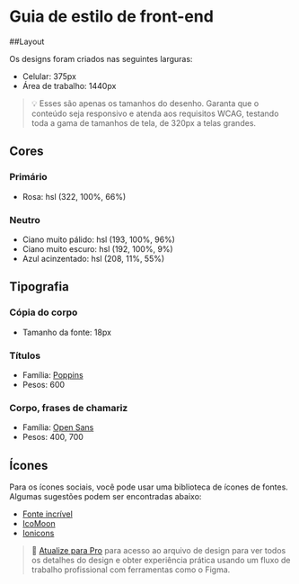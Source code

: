 # Guia de estilo de front-end

##Layout

Os designs foram criados nas seguintes larguras:

- Celular: 375px
- Área de trabalho: 1440px

> 💡 Esses são apenas os tamanhos do desenho. Garanta que o conteúdo seja responsivo e atenda aos requisitos WCAG, testando toda a gama de tamanhos de tela, de 320px a telas grandes.

## Cores

### Primário

- Rosa: hsl (322, 100%, 66%)

### Neutro

- Ciano muito pálido: hsl (193, 100%, 96%)
- Ciano muito escuro: hsl (192, 100%, 9%)
- Azul acinzentado: hsl (208, 11%, 55%)

## Tipografia

### Cópia do corpo

- Tamanho da fonte: 18px

### Títulos

- Família: [Poppins](https://fonts.google.com/specimen/Poppins)
- Pesos: 600

### Corpo, frases de chamariz

- Família: [Open Sans](https://fonts.google.com/specimen/Open+Sans)
- Pesos: 400, 700

## Ícones

Para os ícones sociais, você pode usar uma biblioteca de ícones de fontes. Algumas sugestões podem ser encontradas abaixo:

- [Fonte incrível](https://fontawesome.com/)
- [IcoMoon](https://icomoon.io/)
- [Ionicons](https://ionicons.com/)

> 💎 [Atualize para Pro](https://www.frontendmentor.io/pro?ref=style-guide) para acesso ao arquivo de design para ver todos os detalhes do design e obter experiência prática usando um fluxo de trabalho profissional com ferramentas como o Figma.